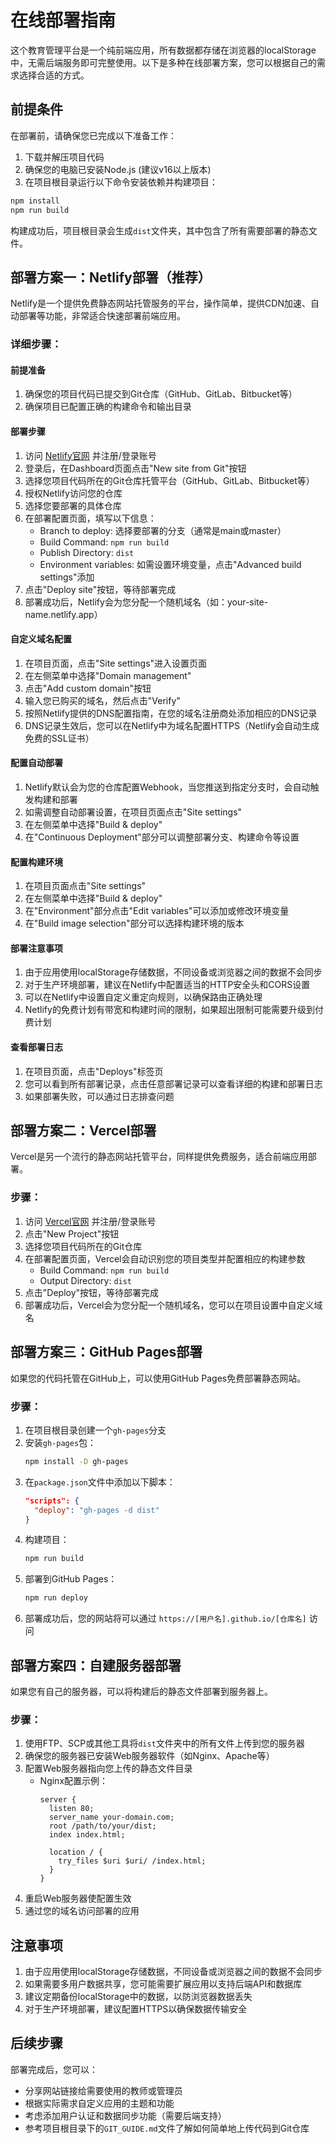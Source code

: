 # 在线部署指南

这个教育管理平台是一个纯前端应用，所有数据都存储在浏览器的localStorage中，无需后端服务即可完整使用。以下是多种在线部署方案，您可以根据自己的需求选择合适的方式。

## 前提条件

在部署前，请确保您已完成以下准备工作：

1. 下载并解压项目代码
2. 确保您的电脑已安装Node.js (建议v16以上版本)
3. 在项目根目录运行以下命令安装依赖并构建项目：

```bash
npm install
npm run build
```

构建成功后，项目根目录会生成`dist`文件夹，其中包含了所有需要部署的静态文件。

## 部署方案一：Netlify部署（推荐）

Netlify是一个提供免费静态网站托管服务的平台，操作简单，提供CDN加速、自动部署等功能，非常适合快速部署前端应用。

### 详细步骤：

#### 前提准备
1. 确保您的项目代码已提交到Git仓库（GitHub、GitLab、Bitbucket等）
2. 确保项目已配置正确的构建命令和输出目录

#### 部署步骤
1. 访问 [Netlify官网](https://www.netlify.com/) 并注册/登录账号
2. 登录后，在Dashboard页面点击"New site from Git"按钮
3. 选择您项目代码所在的Git仓库托管平台（GitHub、GitLab、Bitbucket等）
4. 授权Netlify访问您的仓库
5. 选择您要部署的具体仓库
6. 在部署配置页面，填写以下信息：
   - Branch to deploy: 选择要部署的分支（通常是main或master）
   - Build Command: `npm run build`
   - Publish Directory: `dist`
   - Environment variables: 如需设置环境变量，点击"Advanced build settings"添加
7. 点击"Deploy site"按钮，等待部署完成
8. 部署成功后，Netlify会为您分配一个随机域名（如：your-site-name.netlify.app）

#### 自定义域名配置
1. 在项目页面，点击"Site settings"进入设置页面
2. 在左侧菜单中选择"Domain management"
3. 点击"Add custom domain"按钮
4. 输入您已购买的域名，然后点击"Verify"
5. 按照Netlify提供的DNS配置指南，在您的域名注册商处添加相应的DNS记录
6. DNS记录生效后，您可以在Netlify中为域名配置HTTPS（Netlify会自动生成免费的SSL证书）

#### 配置自动部署
1. Netlify默认会为您的仓库配置Webhook，当您推送到指定分支时，会自动触发构建和部署
2. 如需调整自动部署设置，在项目页面点击"Site settings"
3. 在左侧菜单中选择"Build & deploy"
4. 在"Continuous Deployment"部分可以调整部署分支、构建命令等设置

#### 配置构建环境
1. 在项目页面点击"Site settings"
2. 在左侧菜单中选择"Build & deploy"
3. 在"Environment"部分点击"Edit variables"可以添加或修改环境变量
4. 在"Build image selection"部分可以选择构建环境的版本

#### 部署注意事项
1. 由于应用使用localStorage存储数据，不同设备或浏览器之间的数据不会同步
2. 对于生产环境部署，建议在Netlify中配置适当的HTTP安全头和CORS设置
3. 可以在Netlify中设置自定义重定向规则，以确保路由正确处理
4. Netlify的免费计划有带宽和构建时间的限制，如果超出限制可能需要升级到付费计划

#### 查看部署日志
1. 在项目页面，点击"Deploys"标签页
2. 您可以看到所有部署记录，点击任意部署记录可以查看详细的构建和部署日志
3. 如果部署失败，可以通过日志排查问题

## 部署方案二：Vercel部署

Vercel是另一个流行的静态网站托管平台，同样提供免费服务，适合前端应用部署。

### 步骤：

1. 访问 [Vercel官网](https://vercel.com/) 并注册/登录账号
2. 点击"New Project"按钮
3. 选择您项目代码所在的Git仓库
4. 在部署配置页面，Vercel会自动识别您的项目类型并配置相应的构建参数
   - Build Command: `npm run build`
   - Output Directory: `dist`
5. 点击"Deploy"按钮，等待部署完成
6. 部署成功后，Vercel会为您分配一个随机域名，您可以在项目设置中自定义域名

## 部署方案三：GitHub Pages部署

如果您的代码托管在GitHub上，可以使用GitHub Pages免费部署静态网站。

### 步骤：

1. 在项目根目录创建一个`gh-pages`分支
2. 安装`gh-pages`包：
   ```bash
   npm install -D gh-pages
   ```
3. 在`package.json`文件中添加以下脚本：
   ```json
   "scripts": {
     "deploy": "gh-pages -d dist"
   }
   ```
4. 构建项目：
   ```bash
   npm run build
   ```
5. 部署到GitHub Pages：
   ```bash
   npm run deploy
   ```
6. 部署成功后，您的网站将可以通过 `https://[用户名].github.io/[仓库名]` 访问

## 部署方案四：自建服务器部署

如果您有自己的服务器，可以将构建后的静态文件部署到服务器上。

### 步骤：

1. 使用FTP、SCP或其他工具将`dist`文件夹中的所有文件上传到您的服务器
2. 确保您的服务器已安装Web服务器软件（如Nginx、Apache等）
3. 配置Web服务器指向您上传的静态文件目录
   - Nginx配置示例：
     ```nginx
     server {
       listen 80;
       server_name your-domain.com;
       root /path/to/your/dist;
       index index.html;
       
       location / {
         try_files $uri $uri/ /index.html;
       }
     }
     ```
4. 重启Web服务器使配置生效
5. 通过您的域名访问部署的应用

## 注意事项

1. 由于应用使用localStorage存储数据，不同设备或浏览器之间的数据不会同步
2. 如果需要多用户数据共享，您可能需要扩展应用以支持后端API和数据库
3. 建议定期备份localStorage中的数据，以防浏览器数据丢失
4. 对于生产环境部署，建议配置HTTPS以确保数据传输安全

## 后续步骤

部署完成后，您可以：
- 分享网站链接给需要使用的教师或管理员
- 根据实际需求自定义应用的主题和功能
- 考虑添加用户认证和数据同步功能（需要后端支持）
- 参考项目根目录下的`GIT_GUIDE.md`文件了解如何简单地上传代码到Git仓库